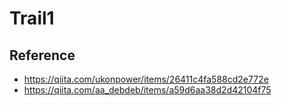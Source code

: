 # Trail1

## Reference
- https://qiita.com/ukonpower/items/26411c4fa588cd2e772e
- https://qiita.com/aa_debdeb/items/a59d6aa38d2d42104f75
